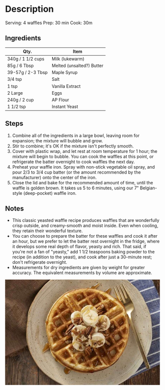 # Description

Serving: 4 waffles
Prep: 30 min
Cook: 30m

## Ingredients

| Qty.              | Item                      |
| ----------------- | ------------------------- |
| 340g / 1 1/2 cups | Milk (lukewarm)           |
| 85g / 6 Tbsp      | Melted (unsalted?) Butter |
| 39-57g / 2-3 Tbsp | Maple Syrup               |
| 3/4 tsp           | Salt                      |
| 1 tsp             | Vanilla Extract           |
| 2 Large           | Eggs                      |
| 240g / 2 cup      | AP Flour                  |
| 1 1/2 tsp         | Instant Yeast             |

## Steps

1.  Combine all of the ingredients in a large bowl, leaving room for expansion;
    the mixture will bubble and grow.
2.  Stir to combine; it's OK if the mixture isn't perfectly smooth.
3.  Cover with plastic wrap, and let rest at room temperature for 1 hour; the
    mixture will begin to bubble. You can cook the waffles at this point, or
    refrigerate the batter overnight to cook waffles the next day.
4.  Preheat your waffle iron. Spray with non-stick vegetable oil spray, and
    pour 2/3 to 3/4 cup batter (or the amount recommended by the manufacturer)
    onto the center of the iron.
5.  Close the lid and bake for the recommended amount of time, until the waffle
    is golden brown. It takes us 5 to 6 minutes, using our 7" Belgian-style
    (deep-pocket) waffle iron.

## Notes

- This classic yeasted waffle recipe produces waffles that are wonderfully
  crisp outside, and creamy-smooth and moist inside. Even when cooling, they
  retain their wonderful texture.
- You can choose to prepare the batter for these waffles and cook it after an
  hour, but we prefer to let the batter rest overnight in the fridge, where it
  develops some real depth of flavor, yeasty and rich. That said, if you're not
  a fan of "yeasty," add 1 1/2 teaspoons baking powder to the recipe (in
  addition to the yeast), and cook after just a 30-minute rest; don't
  refrigerate overnight.
- Measurements for dry ingredients are given by weight for greater accuracy.
  The equivalent measurements by volume are approximate.

![yeasted-belgian-waffles](img/yeasted_belgian_waffles_715x485.jpg)

